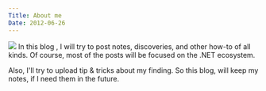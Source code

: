 ```yaml
---
Title: About me
Date: 2012-06-26
---
```

<img class="align-left" src="https://dl.dropboxusercontent.com/u/574142/gitHub%20images/avatar.jpg">
In this blog , I will try to post notes, discoveries, and other how-to of all kinds. Of course, most of the posts will be focused on the .NET ecosystem.

Also, I'll try to upload tip & tricks about my finding. So this blog, will keep my notes, if I need them in the future.

 